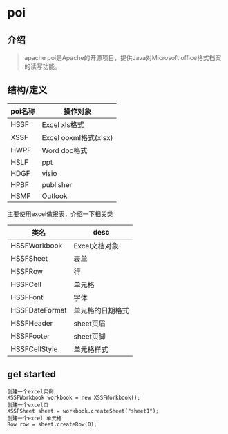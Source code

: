 # poi
## 介绍
>apache poi是Apache的开源项目，提供Java对Microsoft office格式档案的读写功能。  

## 结构/定义


poi名称 | 操作对象
---- | ----
HSSF | Excel xls格式
XSSF | Excel ooxml格式(xlsx)
HWPF | Word doc格式
HSLF | ppt
HDGF | visio
HPBF | publisher
HSMF | Outlook

主要使用excel做报表，介绍一下相关类

类名 | desc
---- | ----
HSSFWorkbook    | Excel文档对象
HSSFSheet       | 表单
HSSFRow         | 行
HSSFCell        | 单元格
HSSFFont        | 字体
HSSFDateFormat  | 单元格的日期格式
HSSFHeader      | sheet页眉
HSSFFooter      | sheet页脚
HSSFCellStyle   | 单元格样式

## get started
    创建一个excel实例
    XSSFWorkbook workbook = new XSSFWorkbook();
    创建一个excel页
    XSSFSheet sheet = workbook.createSheet("sheet1");
    创建一个excel 单元格
    Row row = sheet.createRow(0);
    
